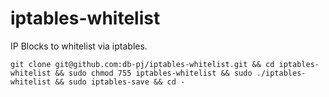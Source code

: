 # iptables-whitelist
IP Blocks to whitelist via iptables.

`git clone git@github.com:db-pj/iptables-whitelist.git && cd iptables-whitelist && sudo chmod 755 iptables-whitelist && sudo ./iptables-whitelist && sudo iptables-save && cd -`
